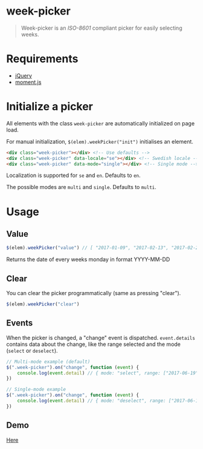 # week-picker

> Week-picker is an *ISO-8601* compliant picker for easily selecting weeks.

# Requirements

* [jQuery](https://jquery.com/)
* [moment.js](https://momentjs.com/)

# Initialize a picker

All elements with the class `week-picker` are automatically initialized on page load.

For manual initialization, `$(elem).weekPicker("init")` initialises an element.

``` html
<div class="week-picker"></div> <!-- Use defaults -->
<div class="week-picker" data-locale="se"></div> <!-- Swedish locale -->
<div class="week-picker" data-mode="single"></div> <!-- Single mode -->
```

Localization is supported for `se` and `en`. Defaults to `en`.

The possible modes are `multi` and `single`. Defaults to `multi`.

# Usage

## Value

``` js
$(elem).weekPicker("value") // [ "2017-01-09", "2017-02-13", "2017-02-27", "2017-03-20", "2017-05-29", ... ]
```

Returns the date of every weeks monday in format YYYY-MM-DD

## Clear

You can clear the picker programmatically (same as pressing "clear").

``` js
$(elem).weekPicker("clear")
```

## Events

When the picker is changed, a "change" event is dispatched. `event.details` contains data about the change, like the range selected and the mode (`select` or `deselect`).

``` js
// Multi-mode example (default)
$(".week-picker").on("change", function (event) {
	console.log(event.detail) // { mode: "select", range: ["2017-06-19", "2017-06-26", "2017-07-03"] }
})

// Single-mode example
$(".week-picker").on("change", function (event) {
	console.log(event.detail) // { mode: "deselect", range: ["2017-06-12"] }
})
```

## Demo

[Here](https://follgad.github.io/week-picker)